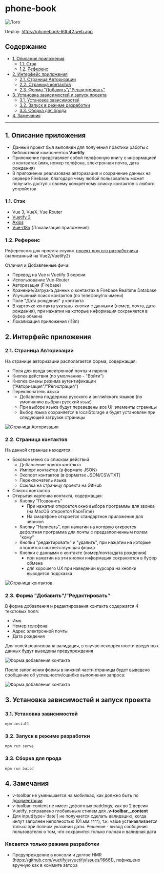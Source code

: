 # phone-book

![Лого](assets/logo.png)

Deploy: https://phonebook-60b42.web.app

## Содержание

-   [1. Описание приложения](#1-описание)
    -   [1.1. Стэк](#11-стэк)
    -   [1.2. Референс](#12-референс)
-   [2. Интерфейс приложения](#2-интерфейс-приложения)
    -   [2.1. Страница Авторизации](#21-страница-авторизации)
    -   [2.2. Страница контактов](#22-страница-контактов)
    -   [2.3. Форма "Добавить"/"Редактировать"](#23-форма-добавитьредактировать)
-   [3. Установка зависимостей и запуск проекта](#3-установка-зависимостей-и-запуск-проекта)
    -   [3.1. Установка зависимостей](#31-установка-зависимостей)
    -   [3.2. Запуск в режиме разработки](#32-запуск-в-режиме-разработки)
    -   [3.3. Сборка для прода](#33-сборка-для-прода)
-   [4. Замечания](#4-замечания)

---

## 1. Описание приложения

-   Данный проект был выполнен для получения практики работы с библиотекой компонентов **Vuetify**
-   Приложение представляет собой телефонную книгу с информацией о контактах (имя, номер телефона, электронная почта, дата рождения)
-   В приложении реализована авторизация и сохранение данных на сервере Firebase, благодаря чему любой пользователь может получить доступ к своему конкретному списку контактов с любого устройства

### 1.1. Стэк

-   Vue 3, VueX, Vue Router
-   [Vuetify 3](https://github.com/vuetifyjs/vuetify)
-   [Axios](https://github.com/axios/axios)
-   [Vue-i18n](https://github.com/intlify/vue-i18n-next) (Локализация приложения)

### 1.2. Референс

Референсом для проекта служит [проект другого разработчика](https://github.com/jhasuev/phonebook-vue/) (написанный на Vue2/Vuetify2)

Отличия и Добавленные фичи:

-   Перевод на Vue и Vuetify 3 версии
-   Использование Vue-Router
-   Авторизация (Firebase)
-   Хранение/Загрузка данных о контактах в Firebase Realtime Database
-   Улучшеный поиск контактов (по телефону/по имени)
-   Поле "Дата рождения" у контакта
-   В карточке контакта указаны кнопки с данными (номер, почта, дата рождения), при нажатии на которые информация сохраняется в буфер обмена
-   Локализация приложения (i18n)

## 2. Интерфейс приложения

### 2.1. Страница Авторизации

На странице авторизации располагается форма, содержащая:

-   Поля для ввода электронной почты и пароля
-   Кнопка действия (по умолчанию - "Войти")
-   Кнопка смены режима аутентификации ("Авторизация"/"Регистрация")
-   Переключатель языка
    -   Добавлена поддержка русского и английского языков (по умолчанию выбран русский язык)
    -   При выборе языка будут переведены все UI-элементы страницы
    -   Выбор языка сохраняется в localStorage и будет установлен при следующей загрузке страницы

![Страница Авторизации](assets/auth.png)

### 2.2. Страница контактов

На данной странице находятся:

-   Боковое меню со списком действий
    -   Добавление нового контакта
    -   Импорт контактов (в формате JSON)
    -   Экспорт контактов (в форматах JSON/CSV/TXT)
    -   Переключатель языка
    -   Ссылка на страницу проекта на GitHub
-   Список контактов
-   Открытая карточка контакта, содержащая:
    -   Кнопку "Позвонить"
        -   При нажатии откроется окно выбора программы для звонка (на MacOS откроется FaceTime)
        -   На смартфоне откроется стандартное приложение для звонков
    -   Кнопку "Написать", при нажатии на которую откроется дефолтная программа для почты с предзаполненным полем "кому"
    -   Кнопки "редактировать" и "удалить", при нажатии на которые откроется соответствующая форма
    -   Кнопки с данными о контакте (номер/почта/дата рождения)
        -   при нажатии на эти кнопки информация сохраняется в буфер обмена
        -   для хорошего UX при наведении курсора на кнопки выводится подсказка

<!-- TODO: add github link: https://github.com/alexandertopskiy/phone-book -->

![Страница контактов](assets/menu-list.png)

### 2.3. Форма "Добавить"/"Редактировать"

В форме добавления и редактирования контакта содержатся 4 текстовых поля:

-   Имя
-   Номер телефона
-   Адрес электронной почты
-   Дата рождения

Для полей реализована валидация, в случае некорректности введенных данных будут выведены предупреждения

![Форма добавления контакта](assets/add-form.png)

После заполнения формы в нижней части страницы будет выведено сообщение об успешности/ошибке выполнения запроса:

![Форма добавления контакта](assets/snackbar.png)

## 3. Установка зависимостей и запуск проекта

### 3.1. Установка зависимостей

```
npm install
```

### 3.2. Запуск в режиме разработки

```
npm run serve
```

### 3.3. Сборка для прода

```
npm run build
```

## 4. Замечания

-   v-toolbar не уменьшается на мобилках, как должно быть по [документации](https://vuetifyjs.com/en/components/toolbars/#usage)
-   v-toolbar-content не имеет дефолтных paddings, как во 2 версии Vuetify, исправлено глобальным стилем для **.v-toolbar\_\_content**
-   Для input[type='date'] не получается сделать валидацию, когда инпут заполнен неполностью (01.мм.гггг), т.к. value устанавливается только при полном указании даты. Решение - вывод сообщения пользователю о том, что сохранится только полная и валидная дата

### **Касается только режима разработки**

-   Предупреждение в консоли и долгое HMR (https://github.com/vuetifyjs/vuetify/issues/16661), пофикшено вручную как в коммите автора

